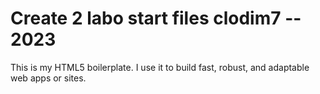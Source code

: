 # Create 2 labo start files clodim7 -- 2023

This is my HTML5 boilerplate. I use it to build fast, robust, and adaptable web apps or sites.

